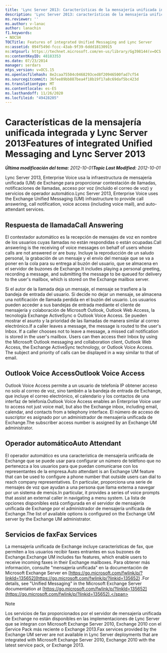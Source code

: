 ```yaml
---
title: 'Lync Server 2013: Características de la mensajería unificada integrada'
description: 'Lync Server 2013: características de la mensajería unificada integrada.'
ms.reviewer: ''
ms.author: v-lanac
author: lanachin
f1.keywords:
- NOCSH
TOCTitle: Features of integrated Unified Messaging and Lync Server
ms:assetid: 094f549d-fccc-43ab-9f39-6ddd18130915
ms:mtpsurl: https://technet.microsoft.com/en-us/library/Gg398144(v=OCS.15)
ms:contentKeyID: 48183353
ms.date: 07/23/2014
manager: serdars
mtps_version: v=OCS.15
ms.openlocfilehash: 8e2caa75504c0468293ced8f20946500fad7cf54
ms.sourcegitcommit: 36fee89bb887bea4f18b19f17a8c69daf5bc423d
ms.translationtype: MT
ms.contentlocale: es-ES
ms.lasthandoff: 11/26/2020
ms.locfileid: "49428205"
---
```

# <a name="features-of-integrated-unified-messaging-and-lync-server-2013"></a><span data-ttu-id="1ae7b-103">Características de la mensajería unificada integrada y Lync Server 2013</span><span class="sxs-lookup"><span data-stu-id="1ae7b-103">Features of integrated Unified Messaging and Lync Server 2013</span></span>

<div data-xmlns="http://www.w3.org/1999/xhtml">

<div class="topic" data-xmlns="http://www.w3.org/1999/xhtml" data-msxsl="urn:schemas-microsoft-com:xslt" data-cs="https://msdn.microsoft.com/">

<div data-asp="https://msdn2.microsoft.com/asp">



</div>

<div id="mainSection">

<div id="mainBody"><span data-ttu-id="1ae7b-104">

<span> </span></span><span class="sxs-lookup"><span data-stu-id="1ae7b-104">

<span> </span></span></span>

<span data-ttu-id="1ae7b-105">_**Última modificación del tema:** 2012-10-01_</span><span class="sxs-lookup"><span data-stu-id="1ae7b-105">_**Topic Last Modified:** 2012-10-01_</span></span>

<span data-ttu-id="1ae7b-106">Lync Server 2013, Enterprise Voice usa la infraestructura de mensajería unificada (UM) de Exchange para proporcionar contestación de llamadas, notificaciones de llamadas, acceso por voz (incluido el correo de voz) y servicios de operador automático.</span><span class="sxs-lookup"><span data-stu-id="1ae7b-106">Lync Server 2013, Enterprise Voice uses the Exchange Unified Messaging (UM) infrastructure to provide call answering, call notification, voice access (including voice mail), and auto-attendant services.</span></span>

<div>

## <a name="call-answering"></a><span data-ttu-id="1ae7b-107">Respuesta de llamada</span><span class="sxs-lookup"><span data-stu-id="1ae7b-107">Call Answering</span></span>

<span data-ttu-id="1ae7b-108">El contestador automático es la recepción de mensajes de voz en nombre de los usuarios cuyas llamadas no están respondidas o están ocupadas.</span><span class="sxs-lookup"><span data-stu-id="1ae7b-108">Call answering is the receiving of voice messages on behalf of users whose calls are not answered or are busy.</span></span> <span data-ttu-id="1ae7b-109">Incluye la reproducción de un saludo personal, la grabación de un mensaje y el envío del mensaje que se va a poner en la cola para su entrega al buzón del usuario, que se almacena en el servidor de buzones de Exchange.</span><span class="sxs-lookup"><span data-stu-id="1ae7b-109">It includes playing a personal greeting, recording a message, and submitting the message to be queued for delivery to the user's mailbox, which is stored on the Exchange mailbox server.</span></span>

<span data-ttu-id="1ae7b-p102">Si el autor de la llamada deja un mensaje, el mensaje se trasfiere a la bandeja de entrada del usuario. Si decide no dejar un mensaje, se almacena una notificación de llamada perdida en el buzón del usuario. Los usuarios pueden acceder a sus bandejas de entrada mediante el cliente de mensajería y colaboración de Microsoft Outlook, Outlook Web Access, la tecnología Exchange ActiveSync o Outlook Voice Access. Se pueden mostrar el asunto y la prioridad de las llamadas de manera similar al correo electrónico.</span><span class="sxs-lookup"><span data-stu-id="1ae7b-p102">If a caller leaves a message, the message is routed to the user's Inbox. If a caller chooses not to leave a message, a missed call notification is stored in the user's mailbox. Users can then access their Inbox by using the Microsoft Outlook messaging and collaboration client, Outlook Web Access, the Exchange ActiveSync technology, or Outlook Voice Access. The subject and priority of calls can be displayed in a way similar to that of email.</span></span>

</div>

<div>

## <a name="outlook-voice-access"></a><span data-ttu-id="1ae7b-114">Outlook Voice Access</span><span class="sxs-lookup"><span data-stu-id="1ae7b-114">Outlook Voice Access</span></span>

<span data-ttu-id="1ae7b-115">Outlook Voice Access permite a un usuario de telefonía IP obtener acceso no solo al correo de voz, sino también a la bandeja de entrada de Exchange, que incluye el correo electrónico, el calendario y los contactos de una interfaz de telefonía.</span><span class="sxs-lookup"><span data-stu-id="1ae7b-115">Outlook Voice Access enables an Enterprise Voice user to access not just voice mail, but also the Exchange inbox, including email, calendar, and contacts from a telephony interface.</span></span> <span data-ttu-id="1ae7b-116">El número de acceso de suscriptor es asignado por un administrador de mensajería unificada de Exchange.</span><span class="sxs-lookup"><span data-stu-id="1ae7b-116">The subscriber access number is assigned by an Exchange UM administrator.</span></span>

</div>

<div>

## <a name="auto-attendant"></a><span data-ttu-id="1ae7b-117">Operador automático</span><span class="sxs-lookup"><span data-stu-id="1ae7b-117">Auto Attendant</span></span>

<span data-ttu-id="1ae7b-118">El operador automático es una característica de mensajería unificada de Exchange que se puede usar para configurar un número de teléfono que no pertenezca a los usuarios para que puedan comunicarse con los representantes de la empresa.</span><span class="sxs-lookup"><span data-stu-id="1ae7b-118">Auto attendant is an Exchange UM feature that can be used to configure a phone number that outside users can dial to reach company representatives.</span></span> <span data-ttu-id="1ae7b-119">En particular, proporciona una serie de mensajes de voz que ayudan a una persona que llama externa a navegar por un sistema de menús.</span><span class="sxs-lookup"><span data-stu-id="1ae7b-119">In particular, it provides a series of voice prompts that assist an external caller in navigating a menu system.</span></span> <span data-ttu-id="1ae7b-120">La lista de opciones disponibles está configurada en el servidor de mensajería unificada de Exchange por el administrador de mensajería unificada de Exchange.</span><span class="sxs-lookup"><span data-stu-id="1ae7b-120">The list of available options is configured on the Exchange UM server by the Exchange UM administrator.</span></span>

</div>

<div>

## <a name="fax-services"></a><span data-ttu-id="1ae7b-121">Servicios de fax</span><span class="sxs-lookup"><span data-stu-id="1ae7b-121">Fax Services</span></span>

<span data-ttu-id="1ae7b-122">La mensajería unificada de Exchange incluye características de fax, que permiten a los usuarios recibir faxes entrantes en sus buzones de Exchange.</span><span class="sxs-lookup"><span data-stu-id="1ae7b-122">Exchange UM includes fax features, which enable users to receive incoming faxes in their Exchange mailboxes.</span></span> <span data-ttu-id="1ae7b-123">Para obtener más información, consulte "mensajería unificada" en la documentación de Microsoft Exchange Server en [https://go.microsoft.com/fwlink/p/?linkId=135652](https://go.microsoft.com/fwlink/p/?linkid=135652) .</span><span class="sxs-lookup"><span data-stu-id="1ae7b-123">For details, see "Unified Messaging" in the Microsoft Exchange Server documentation at [https://go.microsoft.com/fwlink/p/?linkId=135652](https://go.microsoft.com/fwlink/p/?linkid=135652).</span></span>

<div>


> [!NOTE]  
> <span data-ttu-id="1ae7b-124">Los servicios de fax proporcionados por el servidor de mensajería unificada de Exchange no están disponibles en las implementaciones de Lync Server que se integran con Microsoft Exchange Server 2010, Exchange 2010 con el Service Pack más reciente o Exchange 2013.</span><span class="sxs-lookup"><span data-stu-id="1ae7b-124">Fax services provided by the Exchange UM server are not available in Lync Server deployments that are integrated with Microsoft Exchange Server 2010, Exchange 2010 with the latest service pack, or Exchange 2013.</span></span>



<span data-ttu-id="1ae7b-125"></div>

</div>

</div>

<span> </span>

</div>

</div>

</span><span class="sxs-lookup"><span data-stu-id="1ae7b-125"></div>

</div>

</div>

<span> </span>

</div>

</div>

</span></span></div>

